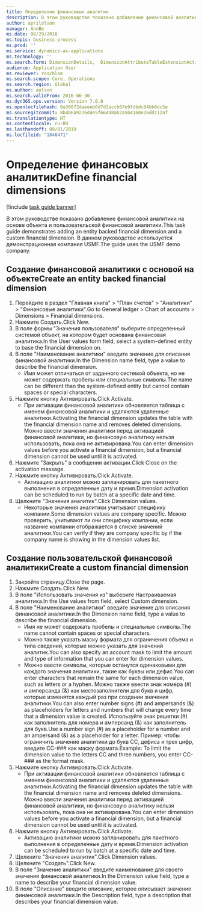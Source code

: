 ```yaml
---
title: Определение финансовых аналитик
description: В этом руководстве показано добавление финансовой аналитики на основе объекта и пользовательской финансовой аналитики.
author: aprilolson
manager: AnnBe
ms.date: 08/29/2018
ms.topic: business-process
ms.prod: ''
ms.service: dynamics-ax-applications
ms.technology: ''
ms.search.form: DimensionDetails,  DimensionAttributeTableExtensionActivate, DimensionValueDetails
audience: Application User
ms.reviewer: roschlom
ms.search.scope: Core, Operations
ms.search.region: Global
ms.author: aolson
ms.search.validFrom: 2016-06-30
ms.dyn365.ops.version: Version 7.0.0
ms.openlocfilehash: 0a30872daeeeb6d7d2accb07e9fdbdc84bb8dc5e
ms.sourcegitcommit: 8b4b6a9226d4e5f66498ab2a5b4160e26dd112af
ms.translationtype: HT
ms.contentlocale: ru-RU
ms.lasthandoff: 08/01/2019
ms.locfileid: "1846471"
---
```

# <a name="define-financial-dimensions"></a><span data-ttu-id="9d24c-103">Определение финансовых аналитик</span><span class="sxs-lookup"><span data-stu-id="9d24c-103">Define financial dimensions</span></span>

[!include [task guide banner](../../includes/task-guide-banner.md)]

<span data-ttu-id="9d24c-104">В этом руководстве показано добавление финансовой аналитики на основе объекта и пользовательской финансовой аналитики.</span><span class="sxs-lookup"><span data-stu-id="9d24c-104">This task guide demonstrates adding an entity backed financial dimension and a custom financial dimension.</span></span>  <span data-ttu-id="9d24c-105">В данном руководстве используется демонстрационная компания USMF.</span><span class="sxs-lookup"><span data-stu-id="9d24c-105">The guide uses the USMF demo company.</span></span>


## <a name="create-an-entity-backed-financial-dimension"></a><span data-ttu-id="9d24c-106">Создание финансовой аналитики с основой на объекте</span><span class="sxs-lookup"><span data-stu-id="9d24c-106">Create an entity backed financial dimension</span></span>
1. <span data-ttu-id="9d24c-107">Перейдите в раздел "Главная книга" > "План счетов" > "Аналитики" > "Финансовые аналитики".</span><span class="sxs-lookup"><span data-stu-id="9d24c-107">Go to General ledger > Chart of accounts > Dimensions > Financial dimensions.</span></span>
2. <span data-ttu-id="9d24c-108">Нажмите Создать.</span><span class="sxs-lookup"><span data-stu-id="9d24c-108">Click New.</span></span>
3. <span data-ttu-id="9d24c-109">В поле формы "Значения пользователя" выберите определенный системой объект, на котором будет основана финансовая аналитика.</span><span class="sxs-lookup"><span data-stu-id="9d24c-109">In the User values form field, select a system-defined entity to base the financial dimension on.</span></span> 
4. <span data-ttu-id="9d24c-110">В поле "Наименование аналитики" введите значение для описания финансовой аналитики.</span><span class="sxs-lookup"><span data-stu-id="9d24c-110">In the Dimension name field, type a value to describe the financial dimension.</span></span>
    * <span data-ttu-id="9d24c-111">Имя может отличаться от заданного системой объекта, но не может содержать пробелы или специальные символы.</span><span class="sxs-lookup"><span data-stu-id="9d24c-111">The name can be different than the system-defined entity but cannot contain spaces or special characters.</span></span>  
5. <span data-ttu-id="9d24c-112">Нажмите кнопку Активировать.</span><span class="sxs-lookup"><span data-stu-id="9d24c-112">Click Activate.</span></span>
    * <span data-ttu-id="9d24c-113">При активации финансовой аналитики обновляется таблица с именем финансовой аналитики и удаляются удаленные аналитики.</span><span class="sxs-lookup"><span data-stu-id="9d24c-113">Activating the financial dimension updates the table with the financial dimension name and removes deleted dimensions.</span></span> <span data-ttu-id="9d24c-114">Можно ввести значения аналитики перед активацией финансовой аналитики, но финансовую аналитику нельзя использовать, пока она не активирована.</span><span class="sxs-lookup"><span data-stu-id="9d24c-114">You can enter dimension values before you activate a financial dimension, but a financial dimension cannot be used until it is activated.</span></span>  
6. <span data-ttu-id="9d24c-115">Нажмите "Закрыть" в сообщении активации.</span><span class="sxs-lookup"><span data-stu-id="9d24c-115">Click Close on the activation message.</span></span>
7. <span data-ttu-id="9d24c-116">Нажмите кнопку Активировать.</span><span class="sxs-lookup"><span data-stu-id="9d24c-116">Click Activate.</span></span>
    * <span data-ttu-id="9d24c-117">Активацию аналитики можно запланировать для пакетного выполнения в определенные дату и время.</span><span class="sxs-lookup"><span data-stu-id="9d24c-117">Dimension activation can be scheduled to run by batch at a specific date and time.</span></span>  
8. <span data-ttu-id="9d24c-118">Щелкните "Значения аналитик".</span><span class="sxs-lookup"><span data-stu-id="9d24c-118">Click Dimension values.</span></span>
    * <span data-ttu-id="9d24c-119">Некоторые значения аналитики учитывают специфику компании.</span><span class="sxs-lookup"><span data-stu-id="9d24c-119">Some dimension values are company specific.</span></span> <span data-ttu-id="9d24c-120">Можно проверить, учитывают ли они специфику компании, если название компании отображается в списке значений аналитики.</span><span class="sxs-lookup"><span data-stu-id="9d24c-120">You can verify if they are company specific by if the company name is showing in the dimension values list.</span></span>  

## <a name="create-a-custom-financial-dimension"></a><span data-ttu-id="9d24c-121">Создание пользовательской финансовой аналитики</span><span class="sxs-lookup"><span data-stu-id="9d24c-121">Create a custom financial dimension</span></span>
1. <span data-ttu-id="9d24c-122">Закройте страницу.</span><span class="sxs-lookup"><span data-stu-id="9d24c-122">Close the page.</span></span>
2. <span data-ttu-id="9d24c-123">Нажмите Создать.</span><span class="sxs-lookup"><span data-stu-id="9d24c-123">Click New.</span></span>
3. <span data-ttu-id="9d24c-124">В поле "Использовать значения из" выберите Настраиваемая аналитика.</span><span class="sxs-lookup"><span data-stu-id="9d24c-124">In the Use values from field, select Custom dimension.</span></span>
4. <span data-ttu-id="9d24c-125">В поле "Наименование аналитики" введите значение для описания финансовой аналитики.</span><span class="sxs-lookup"><span data-stu-id="9d24c-125">In the Dimension name field, type a value to describe the financial dimension.</span></span>
    * <span data-ttu-id="9d24c-126">Имя не может содержать пробелы и специальные символы.</span><span class="sxs-lookup"><span data-stu-id="9d24c-126">The name cannot contain spaces or special characters.</span></span>  
    * <span data-ttu-id="9d24c-127">Можно также указать маску формата для ограничения объема и типа сведений, которые можно указать для значений аналитик.</span><span class="sxs-lookup"><span data-stu-id="9d24c-127">You can also specify an account mask to limit the amount and type of information that you can enter for dimension values.</span></span>   
    * <span data-ttu-id="9d24c-128">Можно ввести символы, которые останутся одинаковыми для каждого значения аналитики, такие как буквы или дефис.</span><span class="sxs-lookup"><span data-stu-id="9d24c-128">You can enter characters that remain the same for each dimension value, such as letters or a hyphen.</span></span> <span data-ttu-id="9d24c-129">Можно также ввести знак номера (#) и амперсанда (&) как местозаполнители для букв и цифр, которые изменятся каждый раз при создании значения аналитики.</span><span class="sxs-lookup"><span data-stu-id="9d24c-129">You can also enter number signs (#) and ampersands (&) as placeholders for letters and numbers that will change every time that a dimension value is created.</span></span> <span data-ttu-id="9d24c-130">Используйте знак решетки (#) как заполнитель для номера и амперсанд (&) как заполнитель для букв.</span><span class="sxs-lookup"><span data-stu-id="9d24c-130">Use a number sign (#) as a placeholder for a number and an ampersand (&) as a placeholder for a letter.</span></span>  <span data-ttu-id="9d24c-131">Пример: чтобы ограничить значение аналитики до букв CC, дефиса и трех цифр, введите CC-### как маску формата.</span><span class="sxs-lookup"><span data-stu-id="9d24c-131">Example: To limit the dimension value to the letters CC and three numbers, you enter CC-### as the format mask.</span></span>  
5. <span data-ttu-id="9d24c-132">Нажмите кнопку Активировать.</span><span class="sxs-lookup"><span data-stu-id="9d24c-132">Click Activate.</span></span>
    * <span data-ttu-id="9d24c-133">При активации финансовой аналитики обновляется таблица с именем финансовой аналитики и удаляются удаленные аналитики.</span><span class="sxs-lookup"><span data-stu-id="9d24c-133">Activating the financial dimension updates the table with the financial dimension name and removes deleted dimensions.</span></span> <span data-ttu-id="9d24c-134">Можно ввести значения аналитики перед активацией финансовой аналитики, но финансовую аналитику нельзя использовать, пока она не активирована.</span><span class="sxs-lookup"><span data-stu-id="9d24c-134">You can enter dimension values before you activate a financial dimension, but a financial dimension cannot be used until it is activated.</span></span>  
6. <span data-ttu-id="9d24c-135">Нажмите кнопку Активировать.</span><span class="sxs-lookup"><span data-stu-id="9d24c-135">Click Activate.</span></span>
    * <span data-ttu-id="9d24c-136">Активацию аналитики можно запланировать для пакетного выполнения в определенные дату и время.</span><span class="sxs-lookup"><span data-stu-id="9d24c-136">Dimension activation can be scheduled to run by batch at a specific date and time.</span></span>  
7. <span data-ttu-id="9d24c-137">Щелкните "Значения аналитик".</span><span class="sxs-lookup"><span data-stu-id="9d24c-137">Click Dimension values.</span></span>
8. <span data-ttu-id="9d24c-138">Щелкните "Создать".</span><span class="sxs-lookup"><span data-stu-id="9d24c-138">Click New.</span></span>
9. <span data-ttu-id="9d24c-139">В поле "Значение аналитики" введите наименование для своего значения финансовой аналитики.</span><span class="sxs-lookup"><span data-stu-id="9d24c-139">In the Dimension value field, type a name to describe your financial dimension value.</span></span>
10. <span data-ttu-id="9d24c-140">В поле "Описание" введите описание, которое описывает значение финансовой аналитики.</span><span class="sxs-lookup"><span data-stu-id="9d24c-140">In the Description field, type a description that describes your financial dimension value.</span></span>

